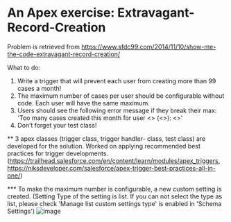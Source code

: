 # An Apex exercise: Extravagant-Record-Creation

Problem is retrieved from https://www.sfdc99.com/2014/11/10/show-me-the-code-extravagant-record-creation/

What to do:
1. Write a trigger that will prevent each user from creating more than 99 cases a month!
2. The maximum number of cases per user should be configurable without code. Each user will have the same maximum.
3. Users should see the following error message if they break their max:
'Too many cases created this month for user <<Name>> (<<User ID>>): <<Maximum>>'
5. Don’t forget your test class!
  
** 3 apex classes (trigger class, trigger handler- class, test class) are developed for the solution. 
Worked on applying recommended best practices for trigger developments. (https://trailhead.salesforce.com/en/content/learn/modules/apex_triggers, https://niksdeveloper.com/salesforce/apex-trigger-best-practices-all-in-one/)
  
*** To make the maximum number is configurable, a new custom setting is created. (Setting Type of the setting is list. If you can not select the type as list, please check 'Manage list custom settings type' is enabled in 'Schema Settings') 
  ![image](https://user-images.githubusercontent.com/34946067/160011786-f9cc6871-e635-4a46-96b7-bf16a9c044b2.png)
